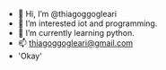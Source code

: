- 👋 Hi, I’m @thiagoggogleari
- 👀 I’m interested iot and programming.
- 🌱 I’m currently learning python.
- 📫 thiagoggogleari@gmail.com
- 'Okay'

<!---
thiagoggogleari/thiagoggogleari is a ✨ special ✨ repository because its `README.md` (this file) appears on your GitHub profile.
You can click the Preview link to take a look at your changes.
--->
